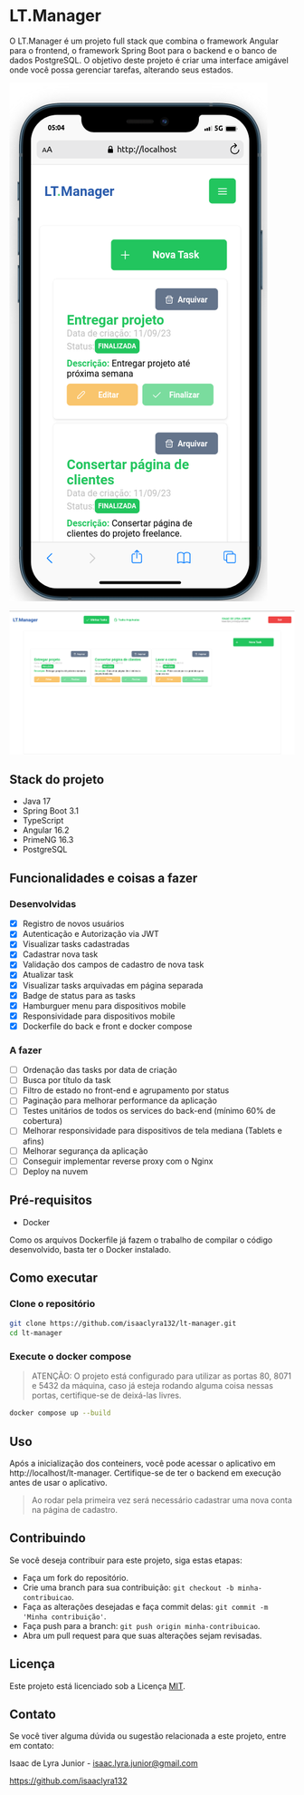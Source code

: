 # LT.Manager

<!-- ![Mobile home](/assets/mobile-home.png) -->
O LT.Manager é um projeto full stack que combina o framework Angular para o frontend, o framework Spring Boot para o backend e o banco de dados PostgreSQL. O objetivo deste projeto é criar uma interface amigável onde você possa gerenciar tarefas, alterando seus estados.

![Mobile home](assets/mobile-home.png)

![Desktop home](assets/desktop-home.png)

## Stack do projeto
* Java 17
* Spring Boot 3.1
* TypeScript
* Angular 16.2
* PrimeNG 16.3
* PostgreSQL

## Funcionalidades e coisas a fazer

### Desenvolvidas
- [x] Registro de novos usuários
- [x] Autenticação e Autorização via JWT
- [x] Visualizar tasks cadastradas
- [x] Cadastrar nova task
- [x] Validação dos campos de cadastro de nova task
- [x] Atualizar task
- [x] Visualizar tasks arquivadas em página separada
- [x] Badge de status para as tasks
- [x] Hamburguer menu para dispositivos mobile
- [x] Responsividade para dispositivos mobile
- [x] Dockerfile do back e front e docker compose

### A fazer
- [ ] Ordenação das tasks por data de criação
- [ ] Busca por título da task
- [ ] Filtro de estado no front-end e agrupamento por status
- [ ] Paginação para melhorar performance da aplicação
- [ ] Testes unitários de todos os services do back-end (mínimo 60% de cobertura)
- [ ] Melhorar responsividade para dispositivos de tela mediana  (Tablets e afins)
- [ ] Melhorar segurança da aplicação
- [ ] Conseguir implementar reverse proxy com o Nginx
- [ ] Deploy na nuvem

## Pré-requisitos
* Docker

Como os arquivos Dockerfile já fazem o trabalho de compilar o código desenvolvido, basta ter o Docker instalado.

## Como executar

### Clone o repositório

```bash
git clone https://github.com/isaaclyra132/lt-manager.git
cd lt-manager
``````

### Execute o docker compose
> ATENÇÃO: O projeto está configurado para utilizar as portas 80, 8071 e 5432 da máquina, caso já esteja rodando alguma coisa nessas portas, certifique-se de deixá-las livres.
```bash
docker compose up --build
``````
## Uso
Após a inicialização dos conteiners, você pode acessar o aplicativo em http://localhost/lt-manager. Certifique-se de ter o backend em execução antes de usar o aplicativo.

> Ao rodar pela primeira vez será necessário cadastrar uma nova conta na página de cadastro.

## Contribuindo
Se você deseja contribuir para este projeto, siga estas etapas:

- Faça um fork do repositório.
- Crie uma branch para sua contribuição: `git checkout -b minha-contribuicao`.
- Faça as alterações desejadas e faça commit delas: `git commit -m 'Minha contribuição'`.
- Faça push para a branch: `git push origin minha-contribuicao`.
- Abra um pull request para que suas alterações sejam revisadas.

## Licença
Este projeto está licenciado sob a Licença <a href="https://opensource.org/license/mit/" target="_blank">MIT</a>.

## Contato
Se você tiver alguma dúvida ou sugestão relacionada a este projeto, entre em contato:

Isaac de Lyra Junior - isaac.lyra.junior@gmail.com

https://github.com/isaaclyra132
